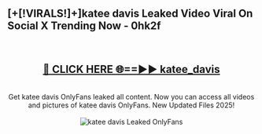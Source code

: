 <h2>[+[!VIRALS!]+]katee davis Leaked Video Viral On Social X Trending Now - 0hk2f</h2>
<br>
<div align="center">
<h2><a href="https://libra.edu.pl?katee_davis" rel="nofollow">🔴 CLICK HERE 🌐==►► katee_davis</a></h2>
<br>
Get katee davis OnlyFans leaked all content. Now you can access all videos and pictures of katee davis OnlyFans. New Updated Files 2025!
<br>
<br>
<a href="https://libra.edu.pl?katee_davis" rel="nofollow" data-target="animated-image.originalLink"><img src="https://i.ibb.co.com/WyWwxjT/player-gif2.gif" alt="katee davis Leaked OnlyFans" style="max-width: 100%; display: inline-block;" data-target="animated-image.originalImage"></a>
</div>
<br>